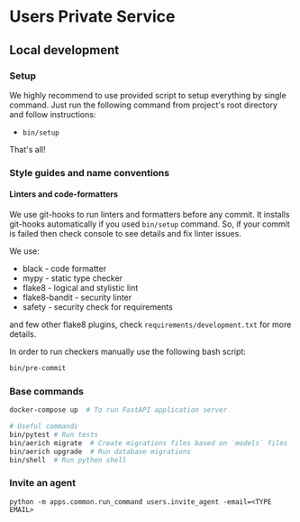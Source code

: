 # Users Private Service

## Local development

### Setup

We highly recommend to use provided script to setup everything by single command.
Just run the following command from project's root directory and follow instructions:

* `bin/setup`

That's all!

### Style guides and name conventions

#### Linters and code-formatters

We use git-hooks to run linters and formatters before any commit.
It installs git-hooks automatically if you used `bin/setup` command.
So, if your commit is failed then check console to see details and fix linter issues.

We use:

* black - code formatter
* mypy - static type checker
* flake8 - logical and stylistic lint
* flake8-bandit - security linter
* safety - security check for requirements

and few other flake8 plugins, check `requirements/development.txt` for more details.

In order to run checkers manually use the following bash script:

```bash
bin/pre-commit
```

### Base commands

```bash
docker-compose up  # To run FastAPI application server

# Useful commands
bin/pytest # Run tests
bin/aerich migrate  # Create migrations files based on `models` files
bin/aerich upgrade  # Run database migrations
bin/shell  # Run python shell
```

### Invite an agent
`python -m apps.common.run_command users.invite_agent -email=<TYPE EMAIL>`
